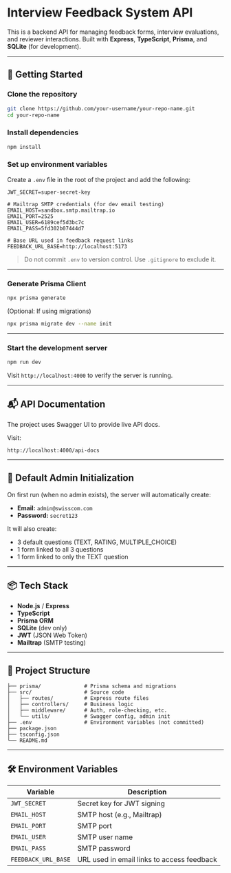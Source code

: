 # Interview Feedback System API

This is a backend API for managing feedback forms, interview evaluations, and reviewer interactions. Built with **Express**, **TypeScript**, **Prisma**, and **SQLite** (for development).

---

## 🚀 Getting Started

### Clone the repository

```bash
git clone https://github.com/your-username/your-repo-name.git
cd your-repo-name
```

### Install dependencies

```bash
npm install
```

### Set up environment variables

Create a `.env` file in the root of the project and add the following:

```env
JWT_SECRET=super-secret-key

# Mailtrap SMTP credentials (for dev email testing)
EMAIL_HOST=sandbox.smtp.mailtrap.io
EMAIL_PORT=2525
EMAIL_USER=6189cef5d3bc7c
EMAIL_PASS=5fd302b07444d7

# Base URL used in feedback request links
FEEDBACK_URL_BASE=http://localhost:5173
```

> Do not commit `.env` to version control. Use `.gitignore` to exclude it.

---

### Generate Prisma Client

```bash
npx prisma generate
```

(Optional: If using migrations)

```bash
npx prisma migrate dev --name init
```

---

### Start the development server

```bash
npm run dev
```

Visit `http://localhost:4000` to verify the server is running.

---

## 📬 API Documentation

The project uses Swagger UI to provide live API docs.

Visit:

```
http://localhost:4000/api-docs
```

---

## 🧪 Default Admin Initialization

On first run (when no admin exists), the server will automatically create:

- **Email:** `admin@swisscom.com`
- **Password:** `secret123`

It will also create:

- 3 default questions (TEXT, RATING, MULTIPLE_CHOICE)
- 1 form linked to all 3 questions
- 1 form linked to only the TEXT question

---

## 📦 Tech Stack

- **Node.js** / **Express**
- **TypeScript**
- **Prisma ORM**
- **SQLite** (dev only)
- **JWT** (JSON Web Token)
- **Mailtrap** (SMTP testing)

---

## 📁 Project Structure

```
├── prisma/              # Prisma schema and migrations
├── src/                 # Source code
│   ├── routes/          # Express route files
│   ├── controllers/     # Business logic
│   ├── middleware/      # Auth, role-checking, etc.
│   └── utils/           # Swagger config, admin init
├── .env                 # Environment variables (not committed)
├── package.json
├── tsconfig.json
└── README.md
```

---

## 🛠 Environment Variables

| Variable           | Description                                 |
|--------------------|---------------------------------------------|
| `JWT_SECRET`       | Secret key for JWT signing                  |
| `EMAIL_HOST`       | SMTP host (e.g., Mailtrap)                  |
| `EMAIL_PORT`       | SMTP port                                   |
| `EMAIL_USER`       | SMTP user name                              |
| `EMAIL_PASS`       | SMTP password                               |
| `FEEDBACK_URL_BASE`| URL used in email links to access feedback  |
